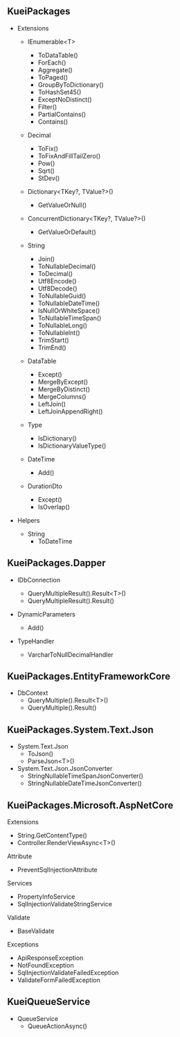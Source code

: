 ## KueiPackages

- Extensions
  - IEnumerable\<T>

    - ToDataTable()
    - ForEach()
    - Aggregate()
    - ToPaged()
    - GroupByToDictionary()
    - ToHashSet45()
    - ExceptNoDistinct()
    - Filter()
    - PartialContains()
    - Contains()

  - Decimal

    - ToFix()
    - ToFixAndFillTailZero()
    - Pow()
    - Sqrt()
    - StDev()

  - Dictionary\<TKey?, TValue?>()

    - GetValueOrNull()

  - ConcurrentDictionary\<TKey?, TValue?>()

    - GetValueOrDefault()

  - String
    - Join()
    - ToNullableDecimal()
    - ToDecimal()
    - Utf8Encode()
    - Utf8Decode()
    - ToNullableGuid()
    - ToNullableDateTime()
    - IsNullOrWhiteSpace()
    - ToNullableTimeSpan()
    - ToNullableLong()
    - ToNullableInt()
    - TrimStart()
    - TrimEnd()
  - DataTable

    - Except()
    - MergeByExcept()
    - MergeByDistinct()
    - MergeColumns()
    - LeftJoin()
    - LeftJoinAppendRight()

  - Type
    - IsDictionary()
    - IsDictionaryValueType()

  - DateTime
    - Add()

  - DurationDto
    - Except()
    - IsOverlap()

- Helpers
  - String
    - ToDateTime

## KueiPackages.Dapper

- IDbConnection

  - QueryMultipleResult().Result\<T>()
  - QueryMultipleResult().Result()

- DynamicParameters

  - Add()

- TypeHandler
  - VarcharToNullDecimalHandler

## KueiPackages.EntityFrameworkCore

- DbContext
  - QueryMultiple().Result\<T>()
  - QueryMultiple().Result()

## KueiPackages.System.Text.Json

- System.Text.Json
  - ToJson()
  - ParseJson\<T>()
- System.Text.Json.JsonConverter
  - StringNullableTimeSpanJsonConverter()
  - StringNullableDateTimeJsonConverter()

## KueiPackages.Microsoft.AspNetCore

Extensions

- String.GetContentType()
- Controller.RenderViewAsync\<T>()

Attribute

- PreventSqlInjectionAttribute

Services

- PropertyInfoService
- SqlInjectionValidateStringService

Validate

- BaseValidate

Exceptions

- ApiResponseException
- NotFoundException
- SqlInjectionValidateFailedException
- ValidateFormFailedException

## KueiQueueService

- QueueService
  - QueueActionAsync()
